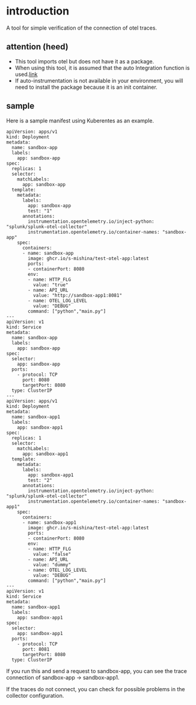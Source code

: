 # introduction

A tool for simple verification of the connection of otel traces.

## attention (heed)

* This tool imports otel but does not have it as a package.
* When using this tool, it is assumed that the auto Integration function is used.[link](https://opentelemetry.io/docs/kubernetes/operator/automatic/)
* If auto-instrumentation is not available in your environment, you will need to install the package because it is an init container.

## sample

Here is a sample manifest using Kuberentes as an example.

```yaml:yaml
apiVersion: apps/v1
kind: Deployment
metadata:
  name: sandbox-app
  labels:
    app: sandbox-app
spec:
  replicas: 1
  selector:
    matchLabels:
      app: sandbox-app
  template:
    metadata:
      labels:
        app: sandbox-app
        test: "1"
      annotations:
        instrumentation.opentelemetry.io/inject-python: "splunk/splunk-otel-collector"
        instrumentation.opentelemetry.io/container-names: "sandbox-app"
    spec:
      containers:
      - name: sandbox-app
        image: ghcr.io/s-mishina/test-otel-app:latest
        ports:
        - containerPort: 8080
        env:
        - name: HTTP_FLG
          value: "true"
        - name: API_URL
          value: "http://sandbox-app1:8081"
        - name: OTEL_LOG_LEVEL
          value: "DEBUG"
        command: ["python","main.py"]
---
apiVersion: v1
kind: Service
metadata:
  name: sandbox-app
  labels:
    app: sandbox-app
spec:
  selector:
    app: sandbox-app
  ports:
    - protocol: TCP
      port: 8080
      targetPort: 8080
  type: ClusterIP
---
apiVersion: apps/v1
kind: Deployment
metadata:
  name: sandbox-app1
  labels:
    app: sandbox-app1
spec:
  replicas: 1
  selector:
    matchLabels:
      app: sandbox-app1
  template:
    metadata:
      labels:
        app: sandbox-app1
        test: "2"
      annotations:
        instrumentation.opentelemetry.io/inject-python: "splunk/splunk-otel-collector"
        instrumentation.opentelemetry.io/container-names: "sandbox-app1"
    spec:
      containers:
      - name: sandbox-app1
        image: ghcr.io/s-mishina/test-otel-app:latest
        ports:
        - containerPort: 8080
        env:
        - name: HTTP_FLG
          value: "false"
        - name: API_URL
          value: "dummy"
        - name: OTEL_LOG_LEVEL
          value: "DEBUG"
        command: ["python","main.py"]
---
apiVersion: v1
kind: Service
metadata:
  name: sandbox-app1
  labels:
    app: sandbox-app1
spec:
  selector:
    app: sandbox-app1
  ports:
    - protocol: TCP
      port: 8081
      targetPort: 8080
  type: ClusterIP
```

If you run this and send a request to sandbox-app, you can see the trace connection of sandbox-app -> sandbox-app1.

If the traces do not connect, you can check for possible problems in the collector configuration.
